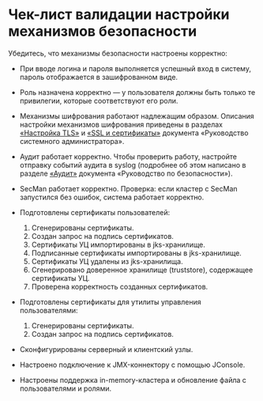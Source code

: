 # Чек-лист валидации настройки механизмов безопасности

Убедитесь, что механизмы безопасности настроены корректно:

-  При вводе логина и пароля выполняется успешный вход в систему, пароль отображается в зашифрованном виде.
-  Роль назначена корректно — у пользователя должны быть только те привилегии, которые соответствуют его роли.
-  Механизмы шифрования работают надлежащим образом. Описания настройки механизмов шифрования приведены в разделах [«Настройка TLS»](../../administration-guide/md/administration-scenarios.md) и [«SSL и сертификаты»](../../administration-guide/md/administration-scenarios.md) документа «Руководство системного администратора».
-  Аудит работает корректно. Чтобы проверить работу, настройте отправку событий аудита в syslog (подробнее об этом написано в разделе [«Аудит»](../../security-guide/md/audit.md) документа «Руководство по безопасности»).
- SecMan работает корректно. Проверка: если кластер с SecMan запустился без ошибок, система работает корректно.
- Подготовлены сертификаты пользователей:

   1.  Сгенерированы сертификаты.
   2.  Создан запрос на подпись сертификатов.
   3.  Сертификаты УЦ импортированы в jks-хранилище.
   4.  Подписанные сертификаты импортированы в jks-хранилище.
   5.  Сертификаты УЦ удалены из jks-хранилища.
   6.  Сгенерировано доверенное хранилище (truststore), содержащее сертификаты УЦ.
   7.  Проверена корректность созданных сертификатов.

-  Подготовлены сертификаты для утилиты управления пользователями:

   1.  Сгенерированы сертификаты.
   2.  Создан запрос на подпись сертификатов.

-  Сконфигурированы серверный и клиентский узлы.
-  Настроено подключение к JMX-коннектору с помощью JConsole.
-  Настроены поддержка in-memory-кластера и обновление файла с пользователями и ролями.
